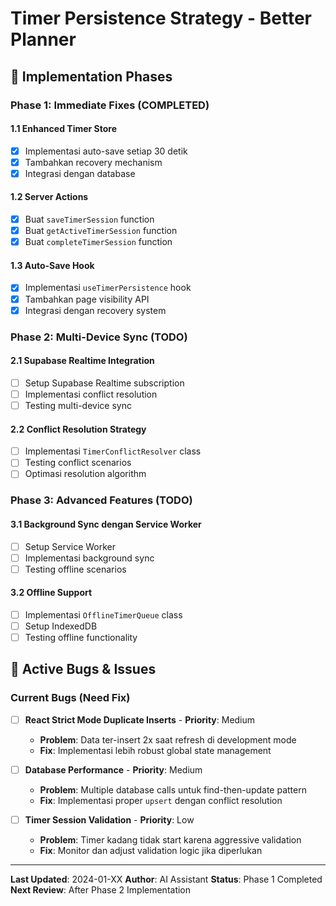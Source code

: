 # Timer Persistence Strategy - Better Planner

## 🚀 **Implementation Phases**

### **Phase 1: Immediate Fixes (COMPLETED)**

#### **1.1 Enhanced Timer Store**
- [x] Implementasi auto-save setiap 30 detik
- [x] Tambahkan recovery mechanism
- [x] Integrasi dengan database

#### **1.2 Server Actions**
- [x] Buat `saveTimerSession` function
- [x] Buat `getActiveTimerSession` function
- [x] Buat `completeTimerSession` function

#### **1.3 Auto-Save Hook**
- [x] Implementasi `useTimerPersistence` hook
- [x] Tambahkan page visibility API
- [x] Integrasi dengan recovery system

### **Phase 2: Multi-Device Sync (TODO)**

#### **2.1 Supabase Realtime Integration**
- [ ] Setup Supabase Realtime subscription
- [ ] Implementasi conflict resolution
- [ ] Testing multi-device sync

#### **2.2 Conflict Resolution Strategy**
- [ ] Implementasi `TimerConflictResolver` class
- [ ] Testing conflict scenarios
- [ ] Optimasi resolution algorithm

### **Phase 3: Advanced Features (TODO)**

#### **3.1 Background Sync dengan Service Worker**
- [ ] Setup Service Worker
- [ ] Implementasi background sync
- [ ] Testing offline scenarios

#### **3.2 Offline Support**
- [ ] Implementasi `OfflineTimerQueue` class
- [ ] Setup IndexedDB
- [ ] Testing offline functionality

## 🐛 **Active Bugs & Issues**

### **Current Bugs (Need Fix)**
- [ ] **React Strict Mode Duplicate Inserts** - **Priority**: Medium
  - **Problem**: Data ter-insert 2x saat refresh di development mode
  - **Fix**: Implementasi lebih robust global state management

- [ ] **Database Performance** - **Priority**: Medium
  - **Problem**: Multiple database calls untuk find-then-update pattern
  - **Fix**: Implementasi proper `upsert` dengan conflict resolution

- [ ] **Timer Session Validation** - **Priority**: Low
  - **Problem**: Timer kadang tidak start karena aggressive validation
  - **Fix**: Monitor dan adjust validation logic jika diperlukan
---

**Last Updated**: 2024-01-XX
**Author**: AI Assistant
**Status**: Phase 1 Completed
**Next Review**: After Phase 2 Implementation